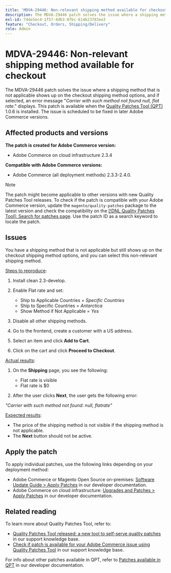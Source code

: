 ```yaml
---
title: 'MDVA-29446: Non-relevant shipping method available for checkout'
description: The MDVA-29446 patch solves the issue where a shipping method that is not applicable shows up on the checkout shipping method options, and if selected, an error message "*Carrier with such method not found null, flat rate*." displays. This patch is available when the [Quality Patches Tool (QPT)](/help/announcements/adobe-commerce-announcements/magento-quality-patches-released-new-tool-to-self-serve-quality-patches.md) 1.0.6 is installed. The issue is scheduled to be fixed in later Adobe Commerce versions.
exl-id: 74de5ec4-1f57-4d63-8fbc-614b23783ee3
feature: "Checkout, Orders, Shipping/Delivery"
role: Admin
---
```

# MDVA-29446: Non-relevant shipping method available for checkout

The MDVA-29446 patch solves the issue where a shipping method that is not applicable shows up on the checkout shipping method options, and if selected, an error message "*Carrier with such method not found null, flat rate*." displays. This patch is available when the [Quality Patches Tool (QPT)](/help/announcements/adobe-commerce-announcements/magento-quality-patches-released-new-tool-to-self-serve-quality-patches.md) 1.0.6 is installed. The issue is scheduled to be fixed in later Adobe Commerce versions.

## Affected products and versions

**The patch is created for Adobe Commerce version:**

* Adobe Commerce on cloud infrastructure 2.3.4

**Compatible with Adobe Commerce versions:**

* Adobe Commerce (all deployment methods) 2.3.3-2.4.0.

>[!NOTE]
>
>The patch might become applicable to other versions with new Quality Patches Tool releases. To check if the patch is compatible with your Adobe Commerce version, update the `magento/quality-patches` package to the latest version and check the compatibility on the [[!DNL Quality Patches Tool]: Search for patches page](https://devdocs.magento.com/quality-patches/tool.html#patch-grid). Use the patch ID as a search keyword to locate the patch.

## Issues

You have a shipping method that is not applicable but still shows up on the checkout shipping method options, and you can select this non-relevant shipping method.

<u>Steps to reproduce</u>:

1. Install clean 2.3-develop.
1. Enable Flat rate and set:

    * Ship to Applicable Countries = *Specific Countries*
    * Ship to Specific Countries = *Antarctica*
    * Show Method if Not Applicable = *Yes*

1. Disable all other shipping methods.
1. Go to the frontend, create a customer with a US address.
1. Select an item and click **Add to Cart**.
1. Click on the cart and click **Proceed to Checkout**.

<u>Actual results</u>:

1. On the **Shipping** page, you see the following:

    * Flat rate is visible
    * Flat rate is $0
1. After the user clicks **Next**, the user gets the following error:

 *"Carrier with such method not found: null, flatrate"*

<u>Expected results</u>:

* The price of the shipping method is not visible if the shipping method is not applicable.
* The **Next** button should not be active.

## Apply the patch

To apply individual patches, use the following links depending on your deployment method:

* Adobe Commerce or Magento Open Source on-premises: [Software Update Guide > Apply Patches](https://devdocs.magento.com/guides/v2.4/comp-mgr/patching/mqp.html) in our developer documentation.
* Adobe Commerce on cloud infrastructure: [Upgrades and Patches > Apply Patches](https://devdocs.magento.com/cloud/project/project-patch.html) in our developer documentation.

## Related reading

To learn more about Quality Patches Tool, refer to:

* [Quality Patches Tool released: a new tool to self-serve quality patches](/help/announcements/adobe-commerce-announcements/magento-quality-patches-released-new-tool-to-self-serve-quality-patches.md) in our support knowledge base.
* [Check if patch is available for your Adobe Commerce issue using Quality Patches Tool](/help/support-tools/patches-available-in-qpt-tool/check-patch-for-magento-issue-with-magento-quality-patches.md) in our support knowledge base.

For info about other patches available in QPT, refer to [Patches available in QPT](https://devdocs.magento.com/quality-patches/tool.html#patch-grid) in our developer documentation.
